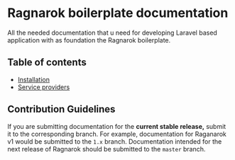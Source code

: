 # Ragnarok boilerplate documentation 

All the needed documentation that u need for developing Laravel based application
with as foundation the Ragnarok boilerplate.

## Table of contents 

- [Installation](1_installation.md)
- [Service providers](2_service-providers.md)

## Contribution Guidelines 

If you are submitting documentation for the **current stable release,**
submit it to the corresponding branch. For example, documentation for Raganarok v1 
would be submitted to the `1.x` branch. Documentation intended for the next release
of Ragnarok should be submitted to the `master` branch.  